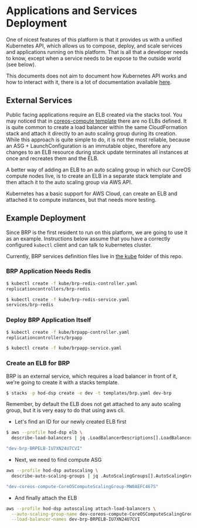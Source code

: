 # Applications and Services Deployment

One of nicest features of this platform is that it provides us with a
unified Kubernetes API, which allows us to compose, deploy, and scale
services and applications running on this platform. That is all that a
developer needs to know, except when a service needs to be expose to the
outside world (see below).

This documents does not aim to document how Kubernetes API works and how to
interact with it, there is a lot of documentation available
[here](https://github.com/GoogleCloudPlatform/kubernetes/tree/master/docs).


## External Services

Public facing applications require an ELB created via the stacks tool. You may
noticed that in [coreos-compute template](../stacks/templates/coreos-compute.yaml)
there are no ELBs defined.  It is quite common to create a load balancer within
the same CloudFormation stack and attach it directly to an auto scaling group
during its creation.  While this approach is quite simple to do, it is not the
most reliable, because an ASG + LaunchConfiguration is an immutable objec,
therefore any changes to an ELB resource during stack update terminates all
instances at once and recreates them and the ELB.

A better way of adding an ELB to an auto scaling group in which our CoreOS
compute nodes live, is to create an ELB in a separate stack template and then
attach it to the auto scaling group via AWS API.

Kubernetes has a basic support for AWS Cloud, can create an ELB and attached it
to compute instances, but that needs more testing.

## Example Deployment

Since BRP is the first resident to run on this platform, we are going to use it
as an example. Instructions below assume that you have a correctly configured
`kubectl` client and can talk to kubernetes cluster.

Currently, BRP services definition files live in [the kube](../kube) folder of
this repo.

### BRP Application Needs Redis

```bash
$ kubectl create -f kube/brp-redis-controller.yaml
replicationcontrollers/brp-redis

$ kubectl create -f kube/brp-redis-service.yaml
services/brp-redis
```

### Deploy BRP Application Itself

```bash
$ kubectl create -f kube/brpapp-controller.yaml
replicationcontrollers/brpapp

$ kubectl create -f kube/brpapp-service.yaml
```

### Create an ELB for BRP

BRP is an external service, which requires a load balancer in front of it,
we're going to create it with a stacks template.

```bash
$ stacks -p hod-dsp create -e dev -t templates/brp.yaml dev-brp
```

Remember, by default the ELB does not get attached to any auto scaling group,
but it is very easy to do that using aws cli.

* Let's find an ID for our newly created ELB first

```bash
$ aws --profile hod-dsp elb \
  describe-load-balancers | jq .LoadBalancerDescriptions[].LoadBalancerName

"dev-brp-BRPELB-IU7XN24U7CVI"
```

* Next, we need to find compute ASG

```bash
aws --profile hod-dsp autoscaling \
  describe-auto-scaling-groups | jq .AutoScalingGroups[].AutoScalingGroupName

"dev-coreos-compute-CoreOSComputeScalingGroup-MW0AEFC467S"
```

* And finally attach the ELB

```bash
aws --profile hod-dsp autoscaling attach-load-balancers \
  --auto-scaling-group-name dev-coreos-compute-CoreOSComputeScalingGroup-MW0AEFC467S \
  --load-balancer-names dev-brp-BRPELB-IU7XN24U7CVI
```

